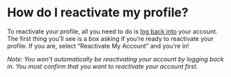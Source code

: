 # How do I reactivate my profile?

To reactivate your profile, all you need to do is [log back into](https://fetlife.com/login) your account. The first thing you'll see is a box asking if you’re ready to reactivate your profile. If you are, select “Reactivate My Account” and you're in!

*Note: You won’t automatically be reactivating your account by logging back in. You must confirm that you want to reactivate your account first.*
